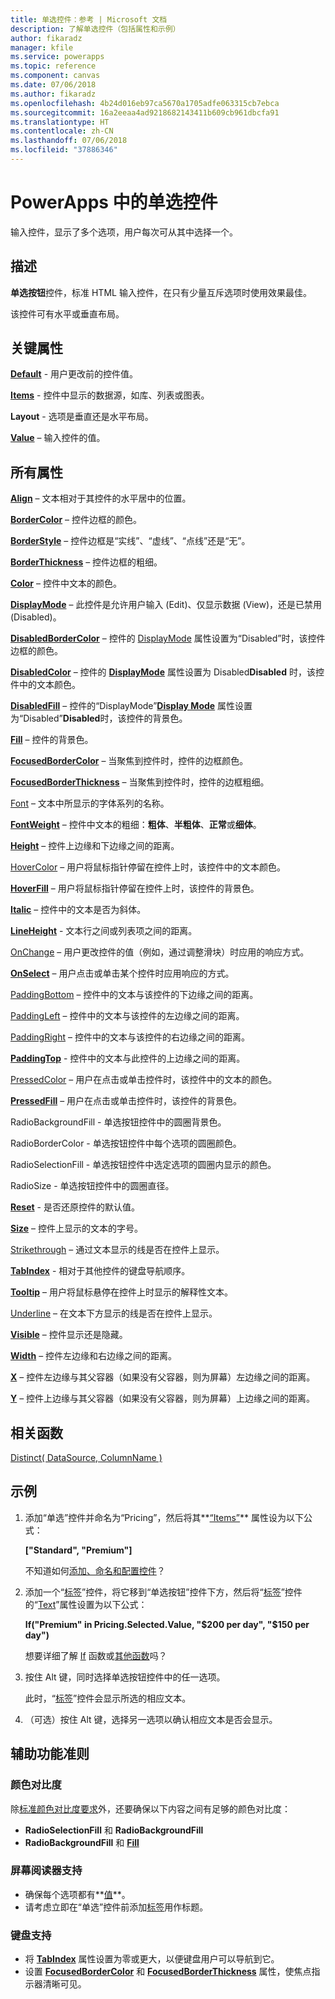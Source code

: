```yaml
---
title: 单选控件：参考 | Microsoft 文档
description: 了解单选控件（包括属性和示例）
author: fikaradz
manager: kfile
ms.service: powerapps
ms.topic: reference
ms.component: canvas
ms.date: 07/06/2018
ms.author: fikaradz
ms.openlocfilehash: 4b24d016eb97ca5670a1705adfe063315cb7ebca
ms.sourcegitcommit: 16a2eeaa4ad9218682143411b609cb961dbcfa91
ms.translationtype: HT
ms.contentlocale: zh-CN
ms.lasthandoff: 07/06/2018
ms.locfileid: "37886346"
---
```

# <a name="radio-control-in-powerapps"></a>PowerApps 中的单选控件

输入控件，显示了多个选项，用户每次可从其中选择一个。

## <a name="description"></a>描述

**单选按钮**控件，标准 HTML 输入控件，在只有少量互斥选项时使用效果最佳。

该控件可有水平或垂直布局。

## <a name="key-properties"></a>关键属性

**[Default](properties-core.md)** - 用户更改前的控件值。

**[Items](properties-core.md)** - 控件中显示的数据源，如库、列表或图表。

**Layout** - 选项是垂直还是水平布局。

**[Value](properties-core.md)** – 输入控件的值。

## <a name="all-properties"></a>所有属性

**[Align](properties-text.md)** – 文本相对于其控件的水平居中的位置。

**[BorderColor](properties-color-border.md)** – 控件边框的颜色。

**[BorderStyle](properties-color-border.md)** – 控件边框是“实线”、“虚线”、“点线”还是“无”。

**[BorderThickness](properties-color-border.md)** – 控件边框的粗细。

**[Color](properties-color-border.md)** – 控件中文本的颜色。

**[DisplayMode](properties-core.md)** – 此控件是允许用户输入 (Edit)、仅显示数据 (View)，还是已禁用 (Disabled)。

**[DisabledBorderColor](properties-color-border.md)** – 控件的 [DisplayMode](properties-core.md) 属性设置为“Disabled”时，该控件边框的颜色。

**[DisabledColor](properties-color-border.md)** – 控件的 **[DisplayMode](properties-core.md)** 属性设置为 Disabled**Disabled** 时，该控件中的文本颜色。

**[DisabledFill](properties-color-border.md)** – 控件的“DisplayMode”**[Display Mode](properties-core.md)** 属性设置为“Disabled”**Disabled**时，该控件的背景色。

**[Fill](properties-color-border.md)** – 控件的背景色。

**[FocusedBorderColor](properties-color-border.md)** – 当聚焦到控件时，控件的边框颜色。

**[FocusedBorderThickness](properties-color-border.md)** – 当聚焦到控件时，控件的边框粗细。

[Font](properties-text.md) – 文本中所显示的字体系列的名称。

**[FontWeight](properties-text.md)** – 控件中文本的粗细：**粗体**、**半粗体**、**正常**或**细体**。

**[Height](properties-size-location.md)** – 控件上边缘和下边缘之间的距离。

[HoverColor](properties-color-border.md) – 用户将鼠标指针停留在控件上时，该控件中的文本颜色。

**[HoverFill](properties-color-border.md)** – 用户将鼠标指针停留在控件上时，该控件的背景色。

**[Italic](properties-text.md)** – 控件中的文本是否为斜体。

**[LineHeight](properties-text.md)** - 文本行之间或列表项之间的距离。

[OnChange](properties-core.md) – 用户更改控件的值（例如，通过调整滑块）时应用的响应方式。

**[OnSelect](properties-core.md)** – 用户点击或单击某个控件时应用响应的方式。

[PaddingBottom](properties-size-location.md) – 控件中的文本与该控件的下边缘之间的距离。

[PaddingLeft](properties-size-location.md) – 控件中的文本与该控件的左边缘之间的距离。

[PaddingRight](properties-size-location.md) – 控件中的文本与该控件的右边缘之间的距离。

**[PaddingTop](properties-size-location.md)** - 控件中的文本与此控件的上边缘之间的距离。

[PressedColor](properties-color-border.md) – 用户在点击或单击控件时，该控件中的文本的颜色。

**[PressedFill](properties-color-border.md)** – 用户在点击或单击控件时，该控件的背景色。

RadioBackgroundFill - 单选按钮控件中的圆圈背景色。

RadioBorderColor - 单选按钮控件中每个选项的圆圈颜色。

RadioSelectionFill - 单选按钮控件中选定选项的圆圈内显示的颜色。

RadioSize - 单选按钮控件中的圆圈直径。

**[Reset](properties-core.md)** - 是否还原控件的默认值。

**[Size](properties-text.md)** – 控件上显示的文本的字号。

[Strikethrough](properties-text.md) – 通过文本显示的线是否在控件上显示。

**[TabIndex](properties-accessibility.md)** - 相对于其他控件的键盘导航顺序。

**[Tooltip](properties-core.md)** – 用户将鼠标悬停在控件上时显示的解释性文本。

[Underline](properties-text.md) – 在文本下方显示的线是否在控件上显示。

**[Visible](properties-core.md)** – 控件显示还是隐藏。

**[Width](properties-size-location.md)** – 控件左边缘和右边缘之间的距离。

**[X](properties-size-location.md)** – 控件左边缘与其父容器（如果没有父容器，则为屏幕）左边缘之间的距离。

**[Y](properties-size-location.md)** – 控件上边缘与其父容器（如果没有父容器，则为屏幕）上边缘之间的距离。

## <a name="related-functions"></a>相关函数

[Distinct( DataSource, ColumnName )](../functions/function-distinct.md)

## <a name="example"></a>示例

1. 添加“单选”控件并命名为“Pricing”，然后将其**[“Items”](properties-core.md)** 属性设为以下公式：

    **["Standard", "Premium"]**

    不知道如何[添加、命名和配置控件](../add-configure-controls.md)？

2. 添加一个“[标签](control-text-box.md)”控件，将它移到“单选按钮”控件下方，然后将“[标签](control-text-box.md)”控件的“[Text](properties-core.md)”属性设置为以下公式：

    **If("Premium" in Pricing.Selected.Value, "$200 per day", "$150 per day")**

    想要详细了解 [If](../functions/function-if.md) 函数或[其他函数](../formula-reference.md)吗？

3. 按住 Alt 键，同时选择单选按钮控件中的任一选项。

    此时，“[标签](control-text-box.md)”控件会显示所选的相应文本。

4. （可选）按住 Alt 键，选择另一选项以确认相应文本是否会显示。

## <a name="accessibility-guidelines"></a>辅助功能准则

### <a name="color-contrast"></a>颜色对比度

除[标准颜色对比度要求](../accessible-apps-color.md)外，还要确保以下内容之间有足够的颜色对比度：

* **RadioSelectionFill** 和 **RadioBackgroundFill**
* **RadioBackgroundFill** 和 **[Fill](properties-color-border.md)**

### <a name="screen-reader-support"></a>屏幕阅读器支持

* 确保每个选项都有**[值](properties-core.md)**。
* 请考虑立即在“单选”控件前添加[标签](control-text-box.md)用作标题。

### <a name="keyboard-support"></a>键盘支持

* 将 **[TabIndex](properties-accessibility.md)** 属性设置为零或更大，以便键盘用户可以导航到它。
* 设置 **[FocusedBorderColor](properties-color-border.md)** 和 **[FocusedBorderThickness](properties-color-border.md)** 属性，使焦点指示器清晰可见。